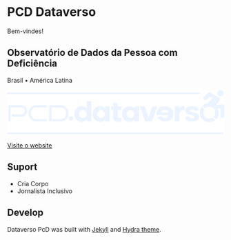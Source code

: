# PCD Dataverso

Bem-vindes!

## Observatório de Dados da Pessoa com Deficiência

Brasil • América Latina

![Dataverso PcD](images/logo-pcd-dataverso-800x164.png)

[Visite o website](https://pcd.dataverso.org)


## Suport

* Cria Corpo
* Jornalista Inclusivo


## Develop

Dataverso PcD was built with [Jekyll](http://jekyllrb.com/) and [Hydra theme](https://github.com/CloudCannon/hydra-jekyll-template).
